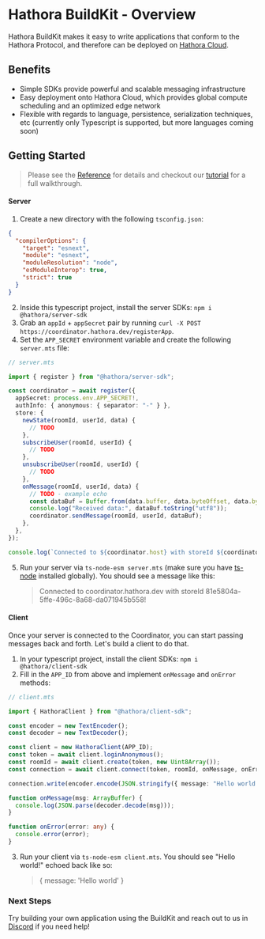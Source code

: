 # Hathora BuildKit - Overview

Hathora BuildKit makes it easy to write applications that conform to the Hathora Protocol, and therefore can be deployed on [Hathora Cloud](../cloud/README.md).

## Benefits

- Simple SDKs provide powerful and scalable messaging infrastructure
- Easy deployment onto Hathora Cloud, which provides global compute scheduling and an optimized edge network
- Flexible with regards to language, persistence, serialization techniques, etc (currently only Typescript is supported, but more languages coming soon)

## Getting Started

> Please see the [Reference](/buildkit/reference.md) for details and checkout our [tutorial](/buildkit/tutorial_top_down_shooter.md) for a full walkthrough.

#### Server

1. Create a new directory with the following `tsconfig.json`:

```json
{
  "compilerOptions": {
    "target": "esnext",
    "module": "esnext",
    "moduleResolution": "node",
    "esModuleInterop": true,
    "strict": true
  }
}
```

2. Inside this typescript project, install the server SDKs: `npm i @hathora/server-sdk`
3. Grab an `appId` + `appSecret` pair by running `curl -X POST https://coordinator.hathora.dev/registerApp`.
4. Set the `APP_SECRET` environment variable and create the following `server.mts` file:

```ts
// server.mts

import { register } from "@hathora/server-sdk";

const coordinator = await register({
  appSecret: process.env.APP_SECRET!,
  authInfo: { anonymous: { separator: "-" } },
  store: {
    newState(roomId, userId, data) {
      // TODO
    },
    subscribeUser(roomId, userId) {
      // TODO
    },
    unsubscribeUser(roomId, userId) {
      // TODO
    },
    onMessage(roomId, userId, data) {
      // TODO - example echo
      const dataBuf = Buffer.from(data.buffer, data.byteOffset, data.byteLength);
      console.log("Received data:", dataBuf.toString("utf8"));
      coordinator.sendMessage(roomId, userId, dataBuf);
    },
  },
});

console.log(`Connected to ${coordinator.host} with storeId ${coordinator.storeId}!`);
```

5. Run your server via `ts-node-esm server.mts` (make sure you have [ts-node](https://www.npmjs.com/package/ts-node) installed globally). You should see a message like this:
   > Connected to coordinator.hathora.dev with storeId 81e5804a-5ffe-496c-8a68-da071945b558!

#### Client

Once your server is connected to the Coordinator, you can start passing messages back and forth. Let's build a client to do that.

1. In your typescript project, install the client SDKs: `npm i @hathora/client-sdk`
2. Fill in the `APP_ID` from above and implement `onMessage` and `onError` methods:

```ts
// client.mts

import { HathoraClient } from "@hathora/client-sdk";

const encoder = new TextEncoder();
const decoder = new TextDecoder();

const client = new HathoraClient(APP_ID);
const token = await client.loginAnonymous();
const roomId = await client.create(token, new Uint8Array());
const connection = await client.connect(token, roomId, onMessage, onError);

connection.write(encoder.encode(JSON.stringify({ message: "Hello world!" })));

function onMessage(msg: ArrayBuffer) {
  console.log(JSON.parse(decoder.decode(msg)));
}

function onError(error: any) {
  console.error(error);
}
```

3. Run your client via `ts-node-esm client.mts`. You should see "Hello world!" echoed back like so:
   > { message: 'Hello world' }

### Next Steps

Try building your own application using the BuildKit and reach out to us in [Discord](https://discord.com/invite/hathora) if you need help!
